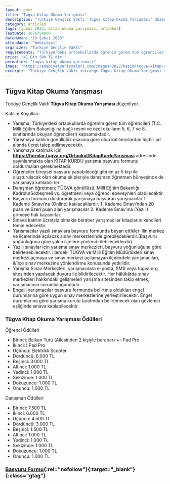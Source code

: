 ```yaml
---
layout: post
title: "Tügva Kitap Okuma Yarışması"
description: "Türkiye Gençlik Vakfı 'Tügva Kitap Okuma Yarışması' düzenliyor."
category: articles
tags: [şubat 2023, kitap okuma yarışması, ortaokul]
lastDate: 1676754000
dateHuman: "19 Şubat 2023"
attendance: "Websitesi"
organizer: "Türkiye Gençlik Vakfı"
requirements: "Türkiye’deki ortaokullarda öğrenim gören tüm öğrenciler katılabilir."
price: "41 Bin 500 TL'dir."
permalink: "tugva-kitap-okuma-yarismasi"
image: "https://edebiyatyarismalari.com/images/2022/kasim/tugva-kitap-okuma-yarismasi.jpg"
excerpt:  "Türkiye Gençlik Vakfı <strong> Tügva Kitap Okuma Yarışması </strong> düzenliyor."
---
```


## Tügva Kitap Okuma Yarışması
Türkiye Gençlik Vakfı **Tügva Kitap Okuma Yarışması** düzenliyor.  

Katılım Koşulları:
- Yarışma, Türkiye’deki ortaokullarda öğrenim gören tüm öğrencileri (T.C. Milli Eğitim Bakanlığı’na bağlı resmi ve özel okulların 5, 6, 7 ve 8. sınıflarında okuyan öğrencileri) kapsamaktadır.
- Yarışmaya katılım gönüllülük esasına göre olup katılımcılardan hiçbir ad altında ücret talep edilmeyecektir.
- Yarışmaya katılmak için **https://formlar.tugva.org/Ortaokul/KitapKurduYarismasi** adresinde yayınlanmakta olan KİTAP KURDU yarışma başvuru formunu doldurmaları gerekmektedir.
- Öğrenciler bireysel başvuru yapabileceği gibi en az 5 kişi ile oluşturulacak olan okuma ekipleriyle danışman öğretmen bünyesinde de yarışmaya katılabilirler.
- Danışman öğretmen; TÜGVA gönüllüsü, Millî Eğitim Bakanlığı Kadrolu/Sözleşmeli vs. öğretmeni veya öğrenci ebeveynleri olabilecektir.
- Başvuru formunu doldurarak yarışmaya başvuran yarışmacılar 1. Kademe Sınavı’na (Online) katılacaklardır. 1. Kademe Sınavı’ndan 20 puan ve üzeri puan alan yarışmacılar 2. Kademe Sınav’ına (Yazılı) girmeye hak kazanırlar.
- Sınava katılım ücretsiz olmakla beraber yarışmacılar kitaplarını kendileri temin edecektir.
- Yarışmacılar yazılı sınavlara başvuru formunda beyan ettikleri ilin merkez ve ilçelerinde açılacak sınav merkezlerinde girebileceklerdir.(Başvuru yoğunluğuna göre yakın ilçelere yönlendirilebileceklerdir).
- Yazılı sınavlar için yarışma sınav merkezleri, başvuru yoğunluğuna göre belirlenebilecektir. İllerdeki TÜGVA ve Milli Eğitim Müdürlükleri sınav merkezi açmaya ve sınav merkezi açılamayan ilçelerdeki yarışmacıları, il/ilçe sınav merkezine yönlendirme konusunda yetkilidir.
- Yarışma Sınav Merkezleri, yarışmacılara e-posta, SMS veya tugva.org sitesinden yapılacak duyuru ile bildirilecektir. Her hâlükârda sınav merkezleri hakkındaki gelişmeleri yarışma sitesinden takip etmek, yarışmacının sorumluluğundadır.
- Engelli yarışmacılar başvuru formunda belirtmiş oldukları engel durumlarına göre uygun sınav merkezlerine yerleştirilecektir. Engel durumlarına göre yarışma kurulu tarafından belirlenecek olan gözlemci eşliğinde sınava katılabilecektir.


### Tügva Kitap Okuma Yarışması Ödülleri
Öğrenci Ödülleri
- Birinci: Balkan Turu (Ailesinden 2 kişiyle beraber) + i Pad Pro
- İkinci: İ Pad Pro
- Üçüncü: Elektrikli Scooter
- Dördüncü: 6.000 TL
- Beşinci: 3.000 TL
- Altıncı: 1.000 TL
- Yedinci: 1.000 TL
- Sekizince: 1.000 TL
- Dokuzuncu: 1.000 TL
- Onuncu: 1.000 TL

Danışman Ödülleri
- Birinci: 7.500 TL
- İkinci: 6.000 TL
- Üçüncü: 4.500 TL
- Dördüncü: 3.000 TL
- Beşinci: 1.500 TL
- Altıncı: 1.000 TL
- Yedinci: 1.000 TL
- Sekizince: 1.000 TL
- Dokuzuncu: 1.000 TL
- Onuncu: 1.000 TL

### [Başvuru Formu](https://formlar.tugva.org/KitapKurduYarismasi/?ref=edebiyatyarismalari.com){:rel="nofollow"}{:target="_blank"}{:class="gtag"}